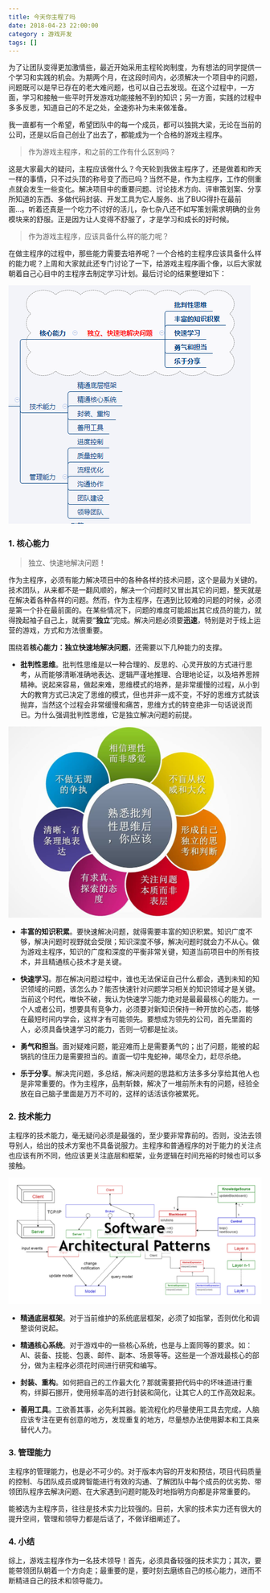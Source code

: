 ```yaml
---
title: 今天你主程了吗
date: 2018-04-23 22:00:00
category : 游戏开发
tags: []
---
```


为了让团队变得更加激情些，最近开始采用主程轮岗制度，为有想法的同学提供一个学习和实践的机会。为期两个月，在这段时间内，必须解决一个项目中的问题，问题既可以是早已存在的老大难问题，也可以自己去发现。在这个过程中，一方面，学习和接触一些平时开发游戏功能接触不到的知识；另一方面，实践的过程中多多反思，知道自己的不足之处，全速弥补为未来做准备。

我一直都有一个希望，希望团队中的每一个成员，都可以独挑大梁，无论在当前的公司，还是以后自己创业了出去了，都能成为一个合格的游戏主程序。

<!--more-->

> 作为游戏主程序，和之前的工作有什么区别吗？

这是大家最大的疑问，主程应该做什么？今天轮到我做主程序了，还是做着和昨天一样的事情，只不过头顶的称号变了而已吗？当然不是，作为主程序，工作的侧重点就会发生一些变化。解决项目中的重要问题、讨论技术方向、评审策划案、分享所知道的东西、多做代码封装、开发工具为它人服务、出了BUG得扑在最前面...。听着还真是一个吃力不讨好的活儿，杂七杂八还不如写策划需求明确的业务模块来的舒服。正是因为让人变得不舒服了，才是学习和成长的好时候。

> 作为游戏主程序，应该具备什么样的能力呢？

在做主程序的过程中，那些能力需要去培养呢？一个合格的主程序应该具备什么样的能力呢？上周和大家就此还专门讨论了一下，给游戏主程序画个像，以后大家就朝着自己心目中的主程序去制定学习计划。最后讨论的结果整理如下：

![游戏主程序](../images/game-programer-skills.png)

### 1. 核心能力

> 独立、快速地解决问题！

作为主程序，必须有能力解决项目中的各种各样的技术问题，这个是最为关键的。技术团队，从来都不是一翻风顺的，解决一个问题时又冒出其它的问题，整天就是在解决着各种各样的问题。然而，作为主程序，在遇到比较难的问题的时候，必须是第一个扑在最前面的。在某些情况下，问题的难度可能超出其它成员的能力，就得挽起袖子自己上，就需要“**独立**”完成。解决问题必须要**迅速**，特别是对于线上运营的游戏，方式和方法很重要。

围绕着**核心能力：独立快速地解决问题**，还需要以下几种能力的支撑。

- **批判性思维**。批判性思维是以一种合理的、反思的、心灵开放的方式进行思考，从而能够清晰准确地表达、逻辑严谨地推理、合理地论证，以及培养思辨精神。说起来容易，做起来难，思维模式的培养，是非常缓慢的过程，从小到大的教育方式已决定了思维的模式，但也并非一成不变，不好的思维方式就该抛弃，当然这个过程会非常缓慢和痛苦，思维方式的转变绝非一句话说说而已。为什么强调批判性思维，它是独立解决问题的前提。

![批判性思维](../images/game-programer-critical.png)

- **丰富的知识积累**。要快速解决问题，就得需要丰富的知识积累。知识广度不够，解决问题时视野就会受限；知识深度不够，解决问题时就会力不从心。做为游戏主程序，知识的广度和深度的平衡非常关键，知道当前项目中的所有技术，并且精通核心技术才是关键。

- **快速学习**。那在解决问题过程中，谁也无法保证自己什么都会，遇到未知的知识领域的问题，该怎么办？能否快速针对问题学习相关的知识领域才是关键。当前这个时代，唯快不破，我认为快速学习能力绝对是最最最核心的能力。一个人或者公司，想要具有竞争力，必须要对新知识保持一种开放的心态，能够在最短时间内学会，这样才有可能领先。要想成为领先的公司，首先里面的人，必须具备快速学习的能力，否则一切都是扯淡。

- **勇气和担当**。面对疑难问题，能迎难而上是需要勇气的；出了问题，能被的起锅抗的住压力是需要担当的。直面一切牛鬼蛇神，竭尽全力，赶尽杀绝。

- **乐于分享**。解决完问题，多总结，解决问题的思路和方法多多分享给其他人也是非常重要的。作为主程序，品荆斩棘，解决了一堆前所未有的问题，经验全放在自己脑子里面是万万不可的，这样的话活该你被累死。

### 2. 技术能力

主程序的技术能力，毫无疑问必须是最强的，至少要非常靠前的。否则，没法去领导别人，给出的技术方案也不具备说服力。主程序和普通程序的对于能力的关注点也应该有所不同，他应该更关注底层和框架，业务逻辑在时间充裕的时候也可以多接触。

![框架](../images/game-programer-arch.png)

- **精通底层框架**。对于当前维护的系统底层框架，必须了如指掌，否则优化和调整谈何说起。

- **精通核心系统**。对于游戏中的一些核心系统，也是与上面同等的要求。如：AI、装备、技能、包裹、邮件、副本、场景等等。这些是一个游戏最核心的部分，做为主程序必须花时间进行研究和编写。

- **封装、重构**。如何把自己的工作最大化？那就需要把代码中的坏味道进行重构，绊脚石挪开，使用频率高的进行封装和简化，让其它人的工作高效起来。

- **善用工具**。工欲善其事，必先利其器。能流程化的尽量使用工具去完成，人脑应该专注在更有创意的地方，发现重复的地方，尽量想办法使用脚本和工具来替代人力。

### 3. 管理能力

主程序的管理能力，也是必不可少的。对于版本内容的开发和预估，项目代码质量的控制、与团队成员或跨智能进行有效的沟通、了解团队中每个成员的优劣势、带领团队程序去解决问题、在大家遇到问题时能及时地指明方向都是非常重要的。

能被选为主程序员，往往是技术实力比较强的。目前，大家的技术实力还有很大的提升空间，管理和领导力都是后话了，不做详细阐述了。

### 4. 小结

综上，游戏主程序作为一名技术领导！首先，必须具备较强的技术实力；其次，要能带领团队朝着一个方向走；最重要的是，要时刻去磨练自己的核心能力，进而不断精进自己的技术和领导能力。
